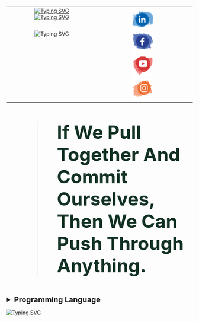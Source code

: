 <table>
  <tr>
    <td style="width: 50%; vertical-align: top; text-align: center;">
      <!-- Typing SVG Images -->
      <a href="https://www.linkedin.com/in/a7med-elgo7ary">
        <img src="https://readme-typing-svg.demolab.com?font=Fira+Code&weight=700&size=25&pause=1000&color=130976&width=800&height=50&lines=Hallo+Genie.%F0%9F%91%A8%E2%80%8D%F0%9F%92%BB;Mein+Name+ist+Ahmed+El-Gohary.;Ich+setze+meine+fantasie+auf+den+Mars.%F0%9F%9A%80+;+Der+Fingerabdruch+ist+nich+unser+weg+.%E2%9C%A8" alt="Typing SVG">
      </a>
      <br>
      <a href="https://www.linkedin.com/in/a7med-elgo7ary">
        <img src="https://readme-typing-svg.demolab.com?font=Fira+Code&weight=500&pause=2000&color=F72EDE&multiline=true&width=700&height=110&lines=Embedded+System+Software+Engineer.;Skilled+in+AI%2C+Machine+Learning+and+Data+Science.+;Passionate+about+AI+and+Robotics.+;Dedicated+to+pushing+innovation+boundaries+in+technology." alt="Typing SVG">
      </a>
      <hr style="border: .5; height: .5px; background-color: #ff5733; width: 1%;"
      <a href="https://git.io/typing-svg"><img src="https://readme-typing-svg.demolab.com?font=Fira+Code&weight=800&size=25&pause=5000&color=5CF715&center=true&vCenter=true&multiline=true&width=700&height=40&lines=%F0%9F%A7%BF+%F0%9D%90%91+A%CC%B3+%F0%9D%90%8E+I%CC%B3+%F0%9D%90%81+F%CC%B3+%F0%9D%90%8E+A%CC%B3+%F0%9D%90%93+%F0%9F%91%BE" alt="Typing SVG" /></a>
      <hr style="border: .5; height: .5px; background-color: #ff5733; width: 1%;">
    </td>
    <td style="width: 50%; vertical-align: top; text-align: center;">
      <!-- Contact Icons -->
      <a href="https://www.linkedin.com/in/a7med-elgo7ary">
        <img src="linkedin.svg" alt="LinkedIn Profile" width="60" height=60">
      </a>
      <br>
      <a href="https://www.linkedin.com/in/a7med-elgo7ary">
        <img src="Facebook.svg" alt="Facebok Icon" width="60" height="60">
      </a>
      <br>
      <a href="https://www.linkedin.com/in/a7med-elgo7ary" target="_blank">
        <img src="Youtube.svg" alt="Youtube Icon" width="60" height="60">
      </a>
      <br>
      <a href="https://www.linkedin.com/in/a7med-elgo7ary" target="_blank">
        <img src="Instagram.svg" alt="instagram Icon" width="60" height="60">
      </a>
    </td>
    <td style="width: 50%; vertical-align: top; text-align: center;">
      <!-- Contact Icons -->
      <a href="https://wa.me/201009515837" target="_blank">
        <img src="WhatsApp.svg" alt="WhatsApp Icon" width="60" height=60"">
      </a>
      <br>
      <a href="mailto:a7medelgo7ry@gmail.com">
        <img src="Email.svg" alt="Email Icon" width="60" height="60">
      </a>
      <br>
       <a href="https://diamond-cymbal-f98.notion.site/833edfd7e627443dab51ca0a4e46e628?v=6cf75e7daeb5460a82fdb71a3be5dbd9" target="_blank">
        <img src="web.svg" alt="website Icon" width="60" height="60">
      </a>
      <br>
      <a href="https://www.kaggle.com/a7medelgo7ary" target="_blank">
        <img src="Kaggle.png" alt="Kaggle Icon" width="55" height="55">
      </a>
    </td>
    
  </tr>
</table>

<blockquote style="font-size: 50px; font-weight: bold; color:#123123;">
   If We Pull Together And Commit Ourselves, Then We Can Push Through Anything.
</blockquote>




<details>
  <summary style="font-size: 20px; font-weight: bold;">Programming Language</summary>
  <a href="https://git.io/typing-svg"><img src="https://readme-typing-svg.demolab.com?font=Fira+Code&weight=300&size=15&pause=5000&color=53C8FF&multiline=true&width=700&height=30&lines=+++Thinking+++Imagining+++coffee+mixing+++coding" alt="Typing SVG" /></a> 
  <table>
    <tr>
      <td style="text-align: center;">
        <a href="https://www.linkedin.com/in/a7med-elgo7ary">
          <img src="linkedin.svg" alt="LinkedIn Profile" width="45" height="45">
        </a>
      </td>
      <td style="text-align: center;">
        <a href="https://www.linkedin.com/in/a7med-elgo7ary">
          <img src="Facebook.svg" alt="Facebook Icon" width="45" height="45">
        </a>
      </td>
      <td style="text-align: center;">
        <a href="https://www.linkedin.com/in/a7med-elgo7ary" target="_blank">
          <img src="Youtube.svg" alt="YouTube Icon" width="45" height="45">
        </a>
      </td>
      <td style="text-align: center;">
        <a href="https://www.linkedin.com/in/a7med-elgo7ary" target="_blank">
          <img src="Instagram.svg" alt="Instagram Icon" width="45" height="45">
        </a>
      </td>
    </tr>
  </table>
</details>



[![Typing SVG](https://readme-typing-svg.demolab.com?font=Fira+Code&weight=600&size=24&duration=1000&pause=400&color=BFF749&center=true&vCenter=true&multiline=true&width=1000&height=40&lines=CONTINUE+%F0%9F%A4%8C)](https://www.linkedin.com/in/a7med-elgo7ary)

<!-- Adjust appearance based on GitHub theme -->


